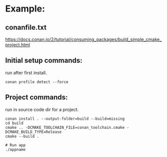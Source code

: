 # Example:
## conanfile.txt
https://docs.conan.io/2/tutorial/consuming_packages/build_simple_cmake_project.html

## Initial setup commands:
run after first install.
```
conan profile detect --force
```

## Project commands:
run in source code dir for a project.
```
conan install . --output-folder=build --build=missing
cd build
cmake .. -DCMAKE_TOOLCHAIN_FILE=conan_toolchain.cmake -DCMAKE_BUILD_TYPE=Release
cmake --build .

# Run app
./appname
```
